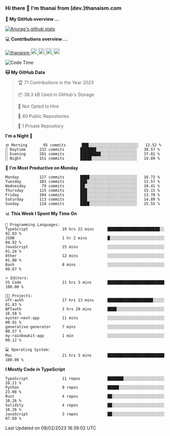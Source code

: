 ### Hi there 👋 I'm thanai from (dev.)thanaism.com

<!-- バッジ関連 -->
<!--
メイン：https://shields.io/category/social
GitHub view：https://github.com/antonkomarev/github-profile-views-counter
Qiita contributions：https://qiita.com/mikkame/items/f2c60d9caf8a8e38ec50
 -->

🍎 **My GitHub overview ...**

<!-- GitHubトロフィー -->
<!--
https://github.com/ryo-ma/github-profile-trophy
 -->

<!-- [![trophy](https://github-profile-trophy.vercel.app/?username=thanaism)](https://github.com/thanaism/thanaism) -->

<!-- GitHubステータス -->
<!--
https://github.com/anuraghazra/github-readme-stats
 -->

[![Anurag's github stats](https://github-readme-stats.vercel.app/api?username=thanaism&count_private=true&show_icons=true)](https://github.com/thanaism/thanaism)

<!-- [![ReadMe Card](https://github-readme-stats.vercel.app/api/pin/?username=thanaism&repo=thanaism)](https://github.com/thanaism/thanaism) -->

<!-- Skill icons -->
<!--
https://rahuldkjain.github.io/gh-profile-readme-generator/
 -->

💻 **Contributions overview ...**

<p align="left">

  <a href="https://github.com/thanaism/thanaism/">
    <img src="https://komarev.com/ghpvc/?username=thanaism" alt="thanaism" />
  </a>
  <a href="http://twitter.com/okinawa__noodle">
    <img height="20" src="https://img.shields.io/twitter/follow/okinawa__noodle?label=Twitter&logo=twitter&style=flat" />
  </a>
  <a href="https://github.com/thanaism">
    <img height="20" src="https://img.shields.io/github/followers/thanaism?label=follow&logo=github&style=flat" />
  </a>
  <!-- <a href="https://www.reddit.com/user/thanaism">
    <img height="20" src="https://img.shields.io/reddit/user-karma/combined/thanaism?label=Reddit&logo=reddit&style=flat" />
  </a>
  <a href="https://stackoverflow.com/users/5720201/thanaism">
    <img height="20" src="https://img.shields.io/stackexchange/stackoverflow/r/5720201?label=StackOverflow&logo=stack-overflow&style=flat" /> -->
  </a>
  <a href="http://qiita.com/thanai">
    <img height="20" src="https://qiita-badge.apiapi.app/s/thanai/posts.svg" />
  </a>
  <//qiita.com/thanai">
    <img height="20" src="https://qiita-badge.apiapi.app/s/thanai/contributions.svg" />
  </a>
</p>

<!--START_SECTION:waka-->
![Code Time](http://img.shields.io/badge/Code%20Time-1%2C256%20hrs%2017%20mins-blue)

**🐱 My GitHub Data** 

> 🏆 71 Contributions in the Year 2023
 > 
> 📦 38.3 kB Used in GitHub's Storage 
 > 
> 🚫 Not Opted to Hire
 > 
> 📜 40 Public Repositories 
 > 
> 🔑 1 Private Repository 
 > 
**I'm a Night 🦉** 

```text
🌞 Morning       95 commits       ███░░░░░░░░░░░░░░░░░░░░░░   12.52 % 
🌆 Daytime      232 commits       ███████░░░░░░░░░░░░░░░░░░   30.57 % 
🌃 Evening      281 commits       █████████░░░░░░░░░░░░░░░░   37.02 % 
🌙 Night        151 commits       █████░░░░░░░░░░░░░░░░░░░░   19.89 % 

```
📅 **I'm Most Productive on Monday** 

```text
Monday         127 commits       ████░░░░░░░░░░░░░░░░░░░░░   16.73 % 
Tuesday        103 commits       ███░░░░░░░░░░░░░░░░░░░░░░   13.57 % 
Wednesday       79 commits       ██░░░░░░░░░░░░░░░░░░░░░░░   10.41 % 
Thursday       115 commits       ███░░░░░░░░░░░░░░░░░░░░░░   15.15 % 
Friday         104 commits       ███░░░░░░░░░░░░░░░░░░░░░░   13.70 % 
Saturday       113 commits       ███░░░░░░░░░░░░░░░░░░░░░░   14.89 % 
Sunday         118 commits       ████░░░░░░░░░░░░░░░░░░░░░   15.55 % 

```


📊 **This Week I Spent My Time On** 

```text
💬 Programming Languages: 
TypeScript               19 hrs 22 mins      ███████████████████████░░   92.03 % 
JSON                     1 hr 2 mins         █░░░░░░░░░░░░░░░░░░░░░░░░   04.92 % 
JavaScript               15 mins             ░░░░░░░░░░░░░░░░░░░░░░░░░   01.24 % 
Other                    12 mins             ░░░░░░░░░░░░░░░░░░░░░░░░░   01.00 % 
Bash                     8 mins              ░░░░░░░░░░░░░░░░░░░░░░░░░   00.67 % 

🔥 Editors: 
VS Code                  21 hrs 3 mins       █████████████████████████   100.00 % 

🐱‍💻 Projects: 
nft-auth                 17 hrs 13 mins      ████████████████████░░░░░   81.83 % 
NFTauth                  3 hrs 29 mins       ████░░░░░░░░░░░░░░░░░░░░░   16.58 % 
oyster-next-app          11 mins             ░░░░░░░░░░░░░░░░░░░░░░░░░   00.91 % 
generative-generator     7 mins              ░░░░░░░░░░░░░░░░░░░░░░░░░   00.57 % 
my-rainbowkit-app        1 min               ░░░░░░░░░░░░░░░░░░░░░░░░░   00.12 % 

💻 Operating System: 
Mac                      21 hrs 3 mins       █████████████████████████   100.00 % 

```

**I Mostly Code in TypeScript** 

```text
TypeScript               11 repos            ███████░░░░░░░░░░░░░░░░░░   28.21 % 
Python                   9 repos             █████░░░░░░░░░░░░░░░░░░░░   23.08 % 
Rust                     4 repos             ██░░░░░░░░░░░░░░░░░░░░░░░   10.26 % 
Solidity                 4 repos             ██░░░░░░░░░░░░░░░░░░░░░░░   10.26 % 
JavaScript               3 repos             ██░░░░░░░░░░░░░░░░░░░░░░░   07.69 % 

```



 Last Updated on 08/02/2023 18:39:02 UTC
<!--END_SECTION:waka-->

